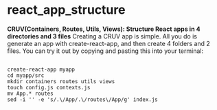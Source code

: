 # react_app_structure

**CRUV(Containers, Routes, Utils, Views): Structure React apps in 4 directories and 3 files**
Creating a CRUV app is simple. All you do is generate an app with create-react-app, and then create 4 folders and 2 files. You can try it out by copying and pasting this into your terminal:
```terminal

create-react-app myapp
cd myapp/src
mkdir containers routes utils views
touch config.js contexts.js 
mv App.* routes
sed -i '' -e 's/.\/App/.\/routes\/App/g' index.js

```

